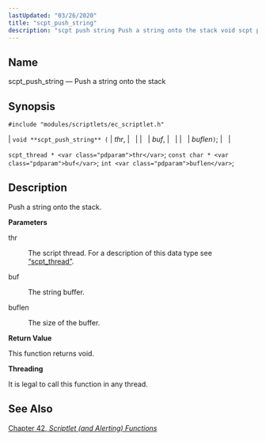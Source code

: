 ```yaml
---
lastUpdated: "03/26/2020"
title: "scpt_push_string"
description: "scpt push string Push a string onto the stack void scpt push string thr buf buflen scpt thread thr const char buf int buflen Push a string onto the stack thr The script thread For a description of this data type see Section 68 72 scpt thread buf The string..."
---
```


<a name="apis.scpt_push_string"></a> 
## Name

scpt_push_string — Push a string onto the stack

## Synopsis

`#include "modules/scriptlets/ec_scriptlet.h"`

| `void **scpt_push_string** (` | <var class="pdparam">thr</var>, |   |
|   | <var class="pdparam">buf</var>, |   |
|   | <var class="pdparam">buflen</var>`)`; |   |

`scpt_thread * <var class="pdparam">thr</var>`;
`const char * <var class="pdparam">buf</var>`;
`int <var class="pdparam">buflen</var>`;<a name="idp59411584"></a> 
## Description

Push a string onto the stack.

**<a name="idp59412800"></a> Parameters**

<dl class="variablelist">

<dt>thr</dt>

<dd>

The script thread. For a description of this data type see [“scpt_thread”](/momentum/3/3-api/structs-scpt-thread).

</dd>

<dt>buf</dt>

<dd>

The string buffer.

</dd>

<dt>buflen</dt>

<dd>

The size of the buffer.

</dd>

</dl>

**<a name="idp59419776"></a> Return Value**

This function returns void.

**<a name="idp59420688"></a> Threading**

It is legal to call this function in any thread.

<a name="idp59422240"></a> 
## See Also

[Chapter 42, *Scriptlet (and Alerting) Functions*](script "Chapter 42. Scriptlet (and Alerting) Functions")